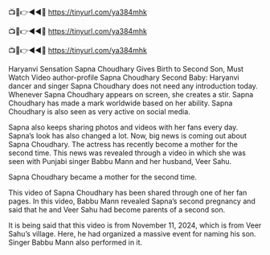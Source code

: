 📺📱👉◄◄🔴 https://tinyurl.com/ya384mhk

📺📱👉◄◄🔴 https://tinyurl.com/ya384mhk

📺📱👉◄◄🔴 https://tinyurl.com/ya384mhk


Haryanvi Sensation Sapna Choudhary Gives Birth to Second Son, Must Watch Video
author-profile
Sapna Choudhary Second Baby: Haryanvi dancer and singer Sapna Choudhary does not need any introduction today. Whenever Sapna Choudhary appears on screen, she creates a stir. Sapna Choudhary has made a mark worldwide based on her ability. Sapna Choudhary is also seen as very active on social media.


Sapna also keeps sharing photos and videos with her fans every day. Sapna’s look has also changed a lot. Now, big news is coming out about Sapna Choudhary. The actress has recently become a mother for the second time. This news was revealed through a video in which she was seen with Punjabi singer Babbu Mann and her husband, Veer Sahu.

Sapna Choudhary became a mother for the second time.

This video of Sapna Choudhary has been shared through one of her fan pages. In this video, Babbu Mann revealed Sapna’s second pregnancy and said that he and Veer Sahu had become parents of a second son.

It is being said that this video is from November 11, 2024, which is from Veer Sahu’s village. Here, he had organized a massive event for naming his son. Singer Babbu Mann also performed in it.
